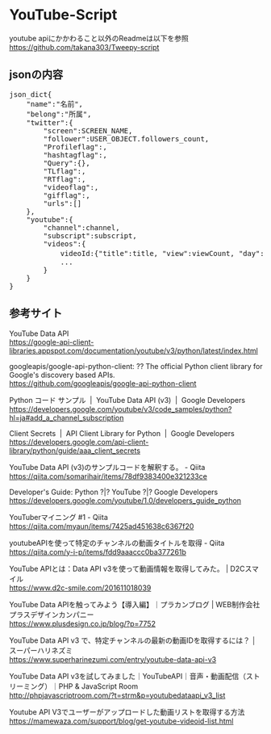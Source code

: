 # YouTube-Script

youtube apiにかかわること以外のReadmeは以下を参照</br>
https://github.com/takana303/Tweepy-script</br>



## jsonの内容

<pre>
json_dict{
	"name":"名前",
	"belong":"所属",
	"twitter":{
		"screen":SCREEN_NAME,
		"follower":USER_OBJECT.followers_count,
		"Profileflag":,
		"hashtagflag":,
		"Query":{},
		"TLflag":,
		"RTflag":,
		"videoflag":,
		"gifflag":,
		"urls":[]
	},
	"youtube":{
		"channel":channel, 
		"subscript":subscript,
		"videos":{
			videoId:{"title":title, "view":viewCount, "day":ひづけ},
			...
		}
	}
}
</pre>


## 参考サイト

YouTube Data API</br>
https://google-api-client-libraries.appspot.com/documentation/youtube/v3/python/latest/index.html</br>

googleapis/google-api-python-client: ?? The official Python client library for Google's discovery based APIs.</br>
https://github.com/googleapis/google-api-python-client</br>

Python コード サンプル  |  YouTube Data API (v3)  |  Google Developers</br>
https://developers.google.com/youtube/v3/code_samples/python?hl=ja#add_a_channel_subscription</br>

Client Secrets  |  API Client Library for Python  |  Google Developers</br>
https://developers.google.com/api-client-library/python/guide/aaa_client_secrets</br>

YouTube Data API (v3)のサンプルコードを解釈する。 - Qiita</br>
https://qiita.com/somarihair/items/78df9383400e321233ce</br>

Developer's Guide: Python ?|? YouTube ?|? Google Developers</br>
https://developers.google.com/youtube/1.0/developers_guide_python</br>

YouTuberマイニング #1 - Qiita</br>
https://qiita.com/myaun/items/7425ad451638c6367f20</br>

youtubeAPIを使って特定のチャンネルの動画タイトルを取得 - Qiita</br>
https://qiita.com/y-i-p/items/fdd9aaaccc0ba377261b</br>

YouTube APIとは：Data API v3を使って動画情報を取得してみた。 | D2Cスマイル</br>
https://www.d2c-smile.com/201611018039</br>

YouTube Data APIを触ってみよう【導入編】｜プラカンブログ | WEB制作会社プラスデザインカンパニー</br>
https://www.plusdesign.co.jp/blog/?p=7752</br>

YouTube Data API v3 で、特定チャンネルの最新の動画IDを取得するには？ │ スーパーハリネズミ</br>
https://www.superharinezumi.com/entry/youtube-data-api-v3</br>

YouTube Data API v3を試してみました｜YouTubeAPI｜音声・動画配信（ストリーミング）｜PHP & JavaScript Room</br>
http://phpjavascriptroom.com/?t=strm&p=youtubedataapi_v3_list</br>

Youtube API V3でユーザーがアップロードした動画リストを取得する方法</br>
https://mamewaza.com/support/blog/get-youtube-videoid-list.html</br>
